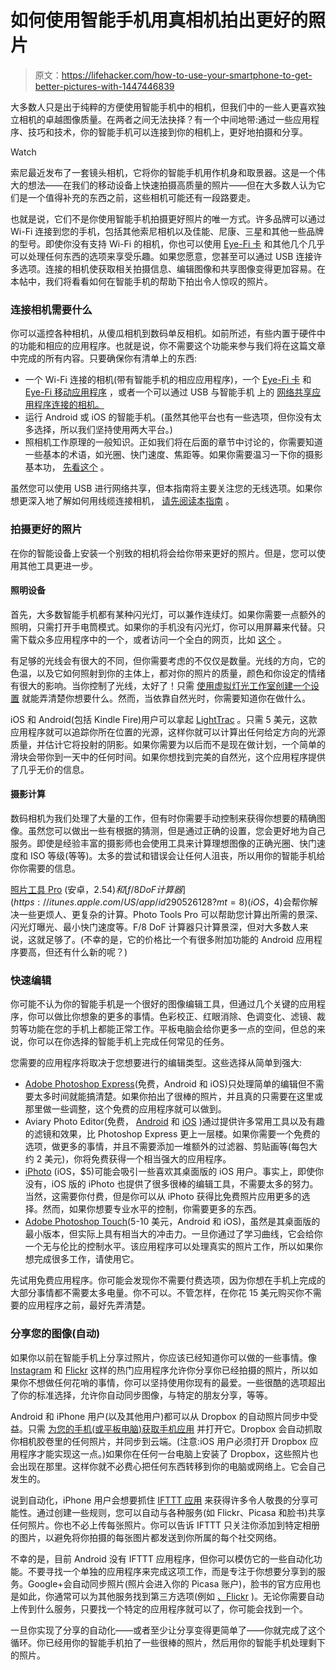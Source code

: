 # 如何使用智能手机用真相机拍出更好的照片

> 原文：<https://lifehacker.com/how-to-use-your-smartphone-to-get-better-pictures-with-1447446839>

大多数人只是出于纯粹的方便使用智能手机中的相机，但我们中的一些人更喜欢独立相机的卓越图像质量。在两者之间无法抉择？有一个中间地带:通过一些应用程序、技巧和技术，你的智能手机可以连接到你的相机上，更好地拍摄和分享。

Watch

索尼最近发布了一套镜头相机，它将你的智能手机用作机身和取景器。这是一个伟大的想法——在我们的移动设备上快速拍摄高质量的照片——但在大多数人认为它们是一个值得补充的东西之前，这些相机可能还有一段路要走。

也就是说，它们不是你使用智能手机拍摄更好照片的唯一方式。许多品牌可以通过 Wi-Fi 连接到您的手机，包括其他索尼相机以及佳能、尼康、三星和其他一些品牌的型号。即使你没有支持 Wi-Fi 的相机，你也可以使用 [Eye-Fi 卡](http://eye.fi) 和其他几个几乎可以处理任何东西的选项来享受乐趣。如果您愿意，您甚至可以通过 USB 连接许多选项。连接的相机使获取相关拍摄信息、编辑图像和共享图像变得更加容易。在本帖中，我们将看看如何在智能手机的帮助下拍出令人惊叹的照片。

### 连接相机需要什么

你可以遥控各种相机，从傻瓜相机到数码单反相机。如前所述，有些内置于硬件中的功能和相应的应用程序。也就是说，你不需要这个功能来参与我们将在这篇文章中完成的所有内容。只要确保你有清单上的东西:

*   一个 Wi-Fi 连接的相机(带有智能手机的相应应用程序)，一个 [Eye-Fi 卡](http://eye.fi) 和 [Eye-Fi 移动应用程序](http://support.eye.fi/features/direct/mobile-applications/) ，或者一个可以通过 USB 与智能手机 上的 [网络共享应用程序连接的相机。](https://lifehacker.com/how-to-remotely-control-your-digital-camera-to-take-bet-5898247)
*   运行 Android 或 iOS 的智能手机。(虽然其他平台也有一些选项，但你没有太多选择，所以我们坚持使用两大平台。)
*   照相机工作原理的一般知识。正如我们将在后面的章节中讨论的，你需要知道一些基本的术语，如光圈、快门速度、焦距等。如果你需要温习一下你的摄影基本功， [先看这个](https://lifehacker.com/basics-of-photography-the-complete-guide-5815742) 。

虽然您可以使用 USB 进行网络共享，但本指南将主要关注您的无线选项。如果你想更深入地了解如何用线缆连接相机， [请先阅读本指南](https://lifehacker.com/how-to-remotely-control-your-digital-camera-to-take-bet-5898247) 。

### 拍摄更好的照片

在你的智能设备上安装一个别致的相机将会给你带来更好的照片。但是，您可以使用其他工具更进一步。

#### 照明设备

首先，大多数智能手机都有某种闪光灯，可以兼作连续灯。如果你需要一点额外的照明，只需打开手电筒模式。如果你的手机没有闪光灯，你可以用屏幕来代替。只需下载众多应用程序中的一个，或者访问一个全白的网页，比如 [这个](http://www.blankwebsite.com/) 。

有足够的光线会有很大的不同，但你需要考虑的不仅仅是数量。光线的方向，它的色温，以及它如何照射到你的主体上，都对你的照片的质量，颜色和你设定的情绪有很大的影响。当你控制了光线，太好了！只需 [使用虚拟灯光工作室创建一个设置](https://lifehacker.com/virtual-lighting-studio-will-teach-you-to-light-a-photo-5905089) 就能弄清楚你想要什么。然而，当依靠自然光时，你需要知道你在做什么。

iOS 和 Android(包括 Kindle Fire)用户可以拿起 [LightTrac](http://www.lighttracapp.com/) 。只需 5 美元，这款应用程序就可以追踪你所在位置的光源，这样你就可以计算出任何给定方向的光源质量，并估计它将投射的阴影。如果你需要为以后而不是现在做计划，一个简单的滑块会带你到一天中的任何时间。如果你想找到完美的自然光，这个应用程序提供了几乎无价的信息。

#### 摄影计算

数码相机为我们处理了大量的工作，但有时你需要手动控制来获得你想要的精确图像。虽然您可以做出一些有根据的猜测，但是通过正确的设置，您会更好地为自己服务。即使是经验丰富的摄影师也会使用工具来计算理想图像的正确光圈、快门速度和 ISO 等级(等等)。太多的尝试和错误会让任何人沮丧，所以用你的智能手机给你你需要的信息。

[照片工具 Pro](https://play.google.com/store/apps/details?id=be.hcpl.android.phototools.pro&hl=en) (安卓，$2.54)和 [f/8 DoF 计算器](https://itunes.apple.com/US/app/id290526128?mt=8) (iOS，$4)会帮你解决一些更烦人、更复杂的计算。Photo Tools Pro 可以帮助您计算出所需的景深、闪光灯曝光、最小快门速度等。F/8 DoF 计算器只计算景深，但对大多数人来说，这就足够了。(不幸的是，它的价格比一个有很多附加功能的 Android 应用程序要高，但还有什么新的呢？)

### 快速编辑

你可能不认为你的智能手机是一个很好的图像编辑工具，但通过几个关键的应用程序，你可以做比你想象的更多的事情。色彩校正、红眼消除、色调变化、滤镜、裁剪等功能在您的手机上都能正常工作。平板电脑会给你更多一点的空间，但总的来说，你可以在你选择的智能手机上完成任何常见的任务。

您需要的应用程序将取决于您想要进行的编辑类型。这些选择从简单到强大:

*   [Adobe Photoshop Express](http://www.photoshop.com/products/photoshopexpress)(免费，Android 和 iOS)只处理简单的编辑但不需要太多时间就能搞清楚。如果你拍出了很棒的照片，并且真的只需要在这里或那里做一些调整，这个免费的应用程序就可以做到。
*   Aviary Photo Editor(免费， [Android](https://play.google.com/store/apps/details?id=com.aviary.android.feather) 和 [iOS](https://itunes.apple.com/us/app/photo-editor-by-aviary/id527445936?mt=8) )通过提供许多常用工具以及有趣的滤镜和效果，比 Photoshop Express 更上一层楼。如果你需要一个免费的选项，做更多的事情，并且不需要添加一堆额外的过滤器、剪贴画等(每包大约 2 美元)，你将免费获得一个相当强大的应用程序。
*   [iPhoto](https://itunes.apple.com/us/app/iphoto/id497786065?mt=8) (iOS，$5)可能会吸引一些喜欢其桌面版的 iOS 用户。事实上，即使你没有，iOS 版的 iPhoto 也提供了很多很棒的编辑工具，不需要太多的努力。当然，这需要你付费，但是你可以从 iPhoto 获得比免费照片应用更多的选择。然而，如果你想要专业水平的控制，你需要更多的东西。
*   [Adobe Photoshop Touch](http://www.adobe.com/products/photoshop-touch.html)(5-10 美元，Android 和 iOS)，虽然是其桌面版的最小版本，但实际上具有相当大的冲击力。一旦你通过了学习曲线，它会给你一个无与伦比的控制水平。该应用程序可以处理真实的照片工作，所以如果你想完成很多工作，请使用它。

先试用免费应用程序。你可能会发现你不需要付费选项，因为你想在手机上完成的大部分事情都不需要太多电量。你不可以。不管怎样，在你花 15 美元购买你不需要的应用程序之前，最好先弄清楚。

### 分享您的图像(自动)

如果你以前在智能手机上分享过照片，你应该已经知道你可以做的一些事情。像 [Instagram](http://instagram.com) 和 [Flickr](http://flickr.com) 这样的热门应用程序允许你分享你已经拍摄的照片，所以如果你不想做任何花哨的事情，你可以坚持使用你现有的最爱。一些很酷的选项超出了你的标准选择，允许你自动同步图像，与特定的朋友分享，等等。

Android 和 iPhone 用户(以及其他用户)都可以从 Dropbox 的自动照片同步中受益。只需 [为您的手机(或平板电脑)获取手机应用](https://www.dropbox.com/mobile) 并打开它。Dropbox 会自动抓取你相机胶卷里的任何照片，并同步到云端。(注意:iOS 用户必须打开 Dropbox 应用程序才能实现这一点。)如果你在任何一台电脑上安装了 Dropbox，这些照片也会出现在那里。这样你就不必费心把任何东西转移到你的电脑或网络上。它会自己发生的。

说到自动化，iPhone 用户会想要抓住 [IFTTT 应用](https://ifttt.com/mobile) 来获得许多令人敬畏的分享可能性。通过创建一些规则，您可以自动与各种服务(如 Flickr、Picasa 和脸书)共享任何照片。你也不必上传每张照片。你可以告诉 IFTTT 只关注你添加到特定相册的图片，以避免将你拍摄的每张图片都发送到你所属的每个社交网络。

不幸的是，目前 Android 没有 IFTTT 应用程序，但你可以模仿它的一些自动化功能。不要寻找一个单独的应用程序来完成这项工作，而是专注于你想要分享到的服务。Google+会自动同步照片(照片会进入你的 Picasa 账户)，脸书的官方应用也是如此，你通常可以为其他服务找到第三方选项(例如 [、Flickr](https://lifehacker.com/flock-is-a-dead-simple-way-to-automatically-share-photo-5929525) )。无论你需要自动上传到什么服务，只要找一个特定的应用程序就可以了，你可能会找到一个。

一旦你实现了分享的自动化——或者至少让分享变得更简单了——你就完成了这个循环。你已经用你的智能手机拍了一些很棒的照片，然后用你的智能手机处理剩下的照片。